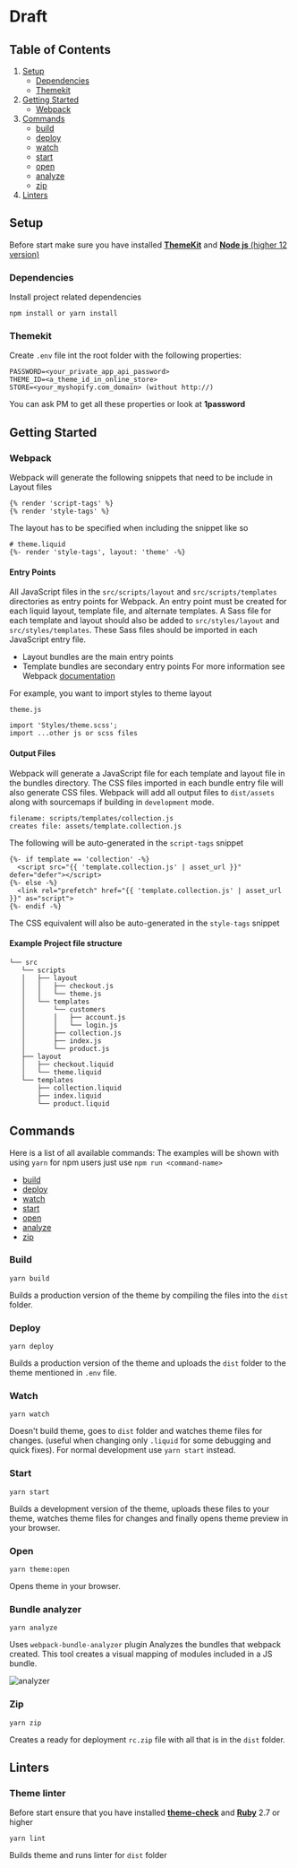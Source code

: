 # Draft

## Table of Contents
1. [Setup](#setup)
   * [Dependencies](#dependencies)
   * [Themekit](#themekit)
2. [Getting Started](#getting-started)
   * [Webpack](#webpack)
3. [Commands](#commands)
   * [build](#build)
   * [deploy](#deploy)
   * [watch](#watch)
   * [start](#start)
   * [open](#open)
   * [analyze](#bundle-analyzer)
   * [zip](#zip)
4. [Linters](#linters)

## Setup
Before start make sure you have installed [**ThemeKit**](https://shopify.dev/tools/theme-kit/getting-started) and [**Node js** (higher 12 version)](https://nodejs.org/en/)
### Dependencies
Install project related dependencies

```
npm install or yarn install
```

### Themekit

 Create `.env` file int the root folder with the following properties:

```
PASSWORD=<your_private_app_api_password>
THEME_ID=<a_theme_id_in_online_store>
STORE=<your_myshopify.com_domain> (without http://)
```
You can ask PM to get all these properties or look at **1password**

## Getting Started

### Webpack
Webpack will generate the following snippets that need to be include in Layout files

```
{% render 'script-tags' %}
{% render 'style-tags' %}
```
The layout has to be specified when including the snippet like so
```
# theme.liquid
{%- render 'style-tags', layout: 'theme' -%}
```

#### Entry Points

All JavaScript files in the `src/scripts/layout` and `src/scripts/templates` directories as entry points for Webpack. An entry point must be created for each liquid layout, template file, and alternate templates. A Sass file for each template and layout should also be added to `src/styles/layout` and `src/styles/templates`. These Sass files should be imported in each JavaScript entry file.

* Layout bundles are the main entry points
* Template bundles are secondary entry points
For more information see Webpack [documentation](https://webpack.js.org/concepts/entry-points/) 
  
For example, you want to import styles to theme layout 

`theme.js`
```
import 'Styles/theme.scss';
import ...other js or scss files
```

#### Output Files

Webpack will generate a JavaScript file for each template and layout file in the bundles directory. The CSS files imported in each bundle entry file will also generate CSS files. Webpack will add all output files to `dist/assets` along with sourcemaps if building in `development` mode. 

```
filename: scripts/templates/collection.js
creates file: assets/template.collection.js
```
The following will be auto-generated in the `script-tags` snippet
```
{%- if template == 'collection' -%}
  <script src="{{ 'template.collection.js' | asset_url }}" defer="defer"></script>
{%- else -%}
  <link rel="prefetch" href="{{ 'template.collection.js' | asset_url }}" as="script">
{%- endif -%}
```
The CSS equivalent will also be auto-generated in the `style-tags` snippet

#### Example Project file structure

```
└── src
   └── scripts
   │   ├── layout
   │   │   ├── checkout.js
   │   │   └── theme.js
   │   └── templates
   │       └── customers
   │       │   ├── account.js
   │       │   └── login.js
   │       ├── collection.js
   │       ├── index.js    
   │       └── product.js
   ├── layout
   │   ├── checkout.liquid
   │   └── theme.liquid
   └── templates
       ├── collection.liquid
       ├── index.liquid
       └── product.liquid
```

## Commands
Here is a list of all available commands:
The examples will be shown with using `yarn` for npm users just use `npm run <command-name>`
- [build](#build)
- [deploy](#deploy)
- [watch](#watch)
- [start](#start)
- [open](#open)
- [analyze](#bundle-analyzer)
- [zip](#zip)


### Build
```
yarn build
```
Builds a production version of the theme by compiling the files into the `dist` folder.

### Deploy
```
yarn deploy
```
Builds a production version of the theme and uploads the `dist` folder to the theme mentioned in `.env` file.

### Watch
```
yarn watch 
```
Doesn't build theme, goes to `dist` folder and watches theme files for changes. (useful when changing only `.liquid` for some debugging and quick fixes).
For normal development use `yarn start` instead.

### Start
```
yarn start
```
Builds a development version of the theme, uploads these files to your theme, watches theme files for changes and finally opens theme preview in your browser.

### Open
```
yarn theme:open
```
Opens theme in your browser.

### Bundle analyzer
```
yarn analyze
```
Uses `webpack-bundle-analyzer` plugin
Analyzes the bundles that webpack created. This tool creates a visual mapping of modules
included in a JS bundle.

![analyzer](https://raw.githubusercontent.com/bystrovagency/draft-theme/master/lib/analyzer.png?token=ACWSBVSYRGDKMNDFMSFU7RTANXYDW)

### Zip
```
yarn zip
```
Creates a ready for deployment `rc.zip` file with all that is in the `dist` folder.

## Linters

### Theme linter
Before start ensure that you have installed [**theme-check**](https://github.com/Shopify/theme-check) and [**Ruby**](https://www.ruby-lang.org/en/) 2.7 or higher
```
yarn lint
```
Builds theme and runs linter for `dist` folder
